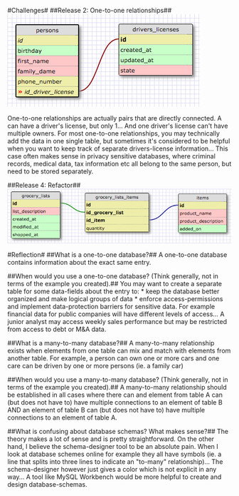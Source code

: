 #Challenges#
##Release 2: One-to-one relationships##
![Database schema for one-to-one relationships - challenge 8.5 release 2](imgs/01_one_to_one_relation.png)

One-to-one relationships are actually pairs that are directly connected.
A can have a driver's license, but only 1… And one driver's license can't have multiple owners.
For most one-to-one relationships, you may technically add the data in one single table, but sometimes it's considered to be helpful when you want to keep track of separate drivers-license information…
This case often makes sense in privacy sensitive databases, where criminal records, medical data, tax information etc all belong to the same person, but need to be stored separately.

##Release 4: Refactor##
![Database schema for many-to-many relationships - challenge 8.5 release 4](imgs/02_many_to_many_relation.png)

#Reflection#
##What is a one-to-one database?##
A one-to-one database contains information about the exact same entry.

##When would you use a one-to-one database? (Think generally, not in terms of the example you created).##
You may want to create a separate table for some data-fields about the entry to:
	* keep the database better organized and make logical groups of data
	* enforce access-permissions and implement data-protection barriers for sensitive data. For example financial data for public companies will have different levels of access… A junior analyst may access weekly sales performance but may be restricted from access to debt or M&A data.

##What is a many-to-many database?##
A many-to-many relationship exists when elements from one table can mix and match with elements from another table. For example, a person can own one or more cars and one care can be driven by one or more persons (ie. a family car)

##When would you use a many-to-many database? (Think generally, not in terms of the example you created).##
A many-to-many relationship should be established in all cases where there can and element from table A can (but does not have to) have multiple connections to an element of table B AND an element of table B can (but does not have to) have multiple connections to an element of table A.

##What is confusing about database schemas? What makes sense?##
The theory makes a lot of sense and is pretty straightforward. On the other hand, I believe the schema-designer tool to be an absolute pain. When I look at database schemes online for example they all have symbols (ie. a line that splits into three lines to indicate an "to-many" relationship)… The schema-designer however just gives a color which is not explicit in any way…
A tool like MySQL Workbench would be more helpful to create and design database-schemas.